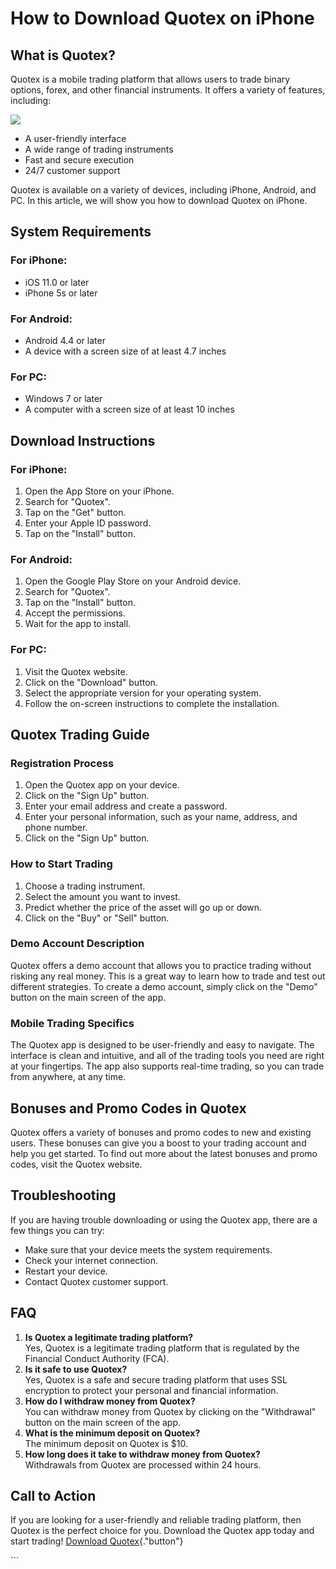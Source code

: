 # How to Download Quotex on iPhone

## What is Quotex?

Quotex is a mobile trading platform that allows users to trade binary
options, forex, and other financial instruments. It offers a variety of
features, including:

[![](https://static.quotex.io/files/1_en/300_250.jpg)](https://traff.sbs/brokerqxsignupf)

-   A user-friendly interface
-   A wide range of trading instruments
-   Fast and secure execution
-   24/7 customer support

Quotex is available on a variety of devices, including iPhone, Android,
and PC. In this article, we will show you how to download Quotex on
iPhone.

## System Requirements

### For iPhone:

-   iOS 11.0 or later
-   iPhone 5s or later

### For Android:

-   Android 4.4 or later
-   A device with a screen size of at least 4.7 inches

### For PC:

-   Windows 7 or later
-   A computer with a screen size of at least 10 inches

## Download Instructions

### For iPhone:

1.  Open the App Store on your iPhone.
2.  Search for "Quotex".
3.  Tap on the "Get" button.
4.  Enter your Apple ID password.
5.  Tap on the "Install" button.

### For Android:

1.  Open the Google Play Store on your Android device.
2.  Search for "Quotex".
3.  Tap on the "Install" button.
4.  Accept the permissions.
5.  Wait for the app to install.

### For PC:

1.  Visit the Quotex website.
2.  Click on the "Download" button.
3.  Select the appropriate version for your operating system.
4.  Follow the on-screen instructions to complete the installation.

## Quotex Trading Guide

### Registration Process

1.  Open the Quotex app on your device.
2.  Click on the "Sign Up" button.
3.  Enter your email address and create a password.
4.  Enter your personal information, such as your name, address, and
    phone number.
5.  Click on the "Sign Up" button.

### How to Start Trading

1.  Choose a trading instrument.
2.  Select the amount you want to invest.
3.  Predict whether the price of the asset will go up or down.
4.  Click on the "Buy" or "Sell" button.

### Demo Account Description

Quotex offers a demo account that allows you to practice trading without
risking any real money. This is a great way to learn how to trade and
test out different strategies. To create a demo account, simply click on
the "Demo" button on the main screen of the app.

### Mobile Trading Specifics

The Quotex app is designed to be user-friendly and easy to navigate. The
interface is clean and intuitive, and all of the trading tools you need
are right at your fingertips. The app also supports real-time trading,
so you can trade from anywhere, at any time.

## Bonuses and Promo Codes in Quotex

Quotex offers a variety of bonuses and promo codes to new and existing
users. These bonuses can give you a boost to your trading account and
help you get started. To find out more about the latest bonuses and
promo codes, visit the Quotex website.

## Troubleshooting

If you are having trouble downloading or using the Quotex app, there are
a few things you can try:

-   Make sure that your device meets the system requirements.
-   Check your internet connection.
-   Restart your device.
-   Contact Quotex customer support.

## FAQ

1.  **Is Quotex a legitimate trading platform?**\
    Yes, Quotex is a legitimate trading platform that is regulated by
    the Financial Conduct Authority (FCA).
2.  **Is it safe to use Quotex?**\
    Yes, Quotex is a safe and secure trading platform that uses SSL
    encryption to protect your personal and financial information.
3.  **How do I withdraw money from Quotex?**\
    You can withdraw money from Quotex by clicking on the
    "Withdrawal" button on the main screen of the app.
4.  **What is the minimum deposit on Quotex?**\
    The minimum deposit on Quotex is \$10.
5.  **How long does it take to withdraw money from Quotex?**\
    Withdrawals from Quotex are processed within 24 hours.

## Call to Action

If you are looking for a user-friendly and reliable trading platform,
then Quotex is the perfect choice for you. Download the Quotex app today
and start trading! [Download
Quotex](\%22https://traff.sbs/quotexonelink\%22){."button"}

\`\`\`

